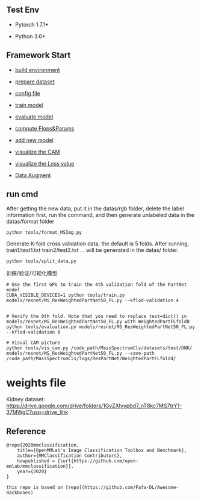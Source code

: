 ## Test Env

- Pytorch 1.7.1+

- Python 3.6+

## Framework Start

- [build environment](https://github.com/whisperH/ProteoNet/blob/main/datas/docs/Environment_setting.md)

- [prepare dataset](https://github.com/whisperH/ProteoNet/blob/main/datas/docs/Data_preparing.md)

- [config file](https://github.com/whisperH/ProteoNet/blob/main/datas/docs/Configs_description.md)

- [train model](https://github.com/whisperH/ProteoNet/blob/main/datas/docs/How_to_train.md)

- [evaluate model](https://github.com/whisperH/ProteoNet/blob/main/datas/docs/How_to_eval.md)

- [compute Flops\&Params](https://github.com/whisperH/ProteoNet/blob/main/datas/docs/Calculate_Flops.md)

- [add new model](https://github.com/whisperH/ProteoNet/blob/main/datas/docs/Add_modules.md)

- [visualize the CAM](https://github.com/whisperH/ProteoNet/blob/main/datas/docs/CAM_visualization.md)

- [visualize the Loss value](https://github.com/whisperH/ProteoNet/blob/main/datas/docs/Lr_visualization.md)

- [Data Augment](https://github.com/whisperH/ProteoNet/blob/main/datas/docs/Pipeline_visualization.md)

## run cmd

After getting the new data, put it in the datas/rgb folder, delete the label information first, run the command, and then generate unlabeled data in the datas/format folder

```markup
python tools/format_MSImg.py
```

Generate K-fold cross validation data, the default is 5 folds. After running, train1/test1.txt train2/test2.txt ... will be generated in the datas/ folder.

```markup
python tools/split_data.py
```

训练/验证/可视化模型

```markup
# Use the first GPU to train the 4th validation fold of the PartNet model
CUDA_VISIBLE_DEVICES=1 python tools/train.py models/resnet/MS_ResWeightedPartNet50_FL.py --kflod-validation 4


# Verify the 0th fold. Note that you need to replace test=dict() in models/resnet/MS_ResWeightedPartNet50_FL.py with WeightedPartFLfold0
python tools/evaluation.py models/resnet/MS_ResWeightedPartNet50_FL.py --kflod-validation 0

# Visual CAM picture
python tools/vis_cam.py /code_path/MassSpectrumCls/datasets/test/DNK/ models/resnet/MS_ResWeightedPartNet50_FL.py --save-path /code_path/MassSpectrumCls/logs/ResPartNet/WeightedPartFLfold4/
```

# weights file
Kidney dataset: https://drive.google.com/drive/folders/1GvZXIyypbd7_nT8kc7MS7trY1-37MWgC?usp=drive_link


## Reference

    @repo{2020mmclassification,
        title={OpenMMLab's Image Classification Toolbox and Benchmark},
        author={MMClassification Contributors},
        howpublished = {\url{https://github.com/open-mmlab/mmclassification}},
        year={2020}
    }

    this repo is based on [repo](https://github.com/Fafa-DL/Awesome-Backbones)
